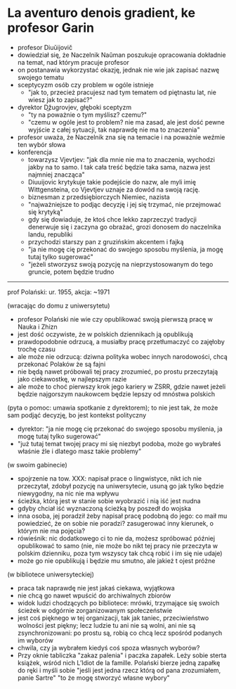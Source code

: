 # La aventuro denois gradient, ke profesor Garin

- profesor Diuŭijovič
- dowiedział się, że Naczelnik Naŭman poszukuje opracowania dokładnie na temat, nad którym pracuje profesor
- on postanawia wykorzystać okazję, jednak nie wie jak zapisać nazwę swojego tematu
- sceptycyzm osób czy problem w ogóle istnieje
  - "jak to, przecież pracujesz nad tym tematem od piętnastu lat, nie wiesz jak to zapisać?"
- dyrektor D͜žugrovjev, głęboki sceptyzm
  - "ty na poważnie o tym myślisz? czemu?"
  - "czemu w ogóle jest to problem? nie ma zasad, ale jest dość pewne wyjście z całej sytuacji, tak naprawdę nie ma to znaczenia"
- profesor uważa, że Naczelnik zna się na temacie i na poważnie weźmie ten wybór słowa
- konferencja
  - towarzysz Vjevtjev: "jak dla mnie nie ma to znaczenia, wychodzi jakby na to samo. I tak cała treść będzie taka sama, nazwa jest najmniej znacząca"
  - Diuuijovic krytykuje takie podejście do nazw, ale myli imię Wittgensteina, co Vjevtjev uznaje za dowód na swoją rację.
  - biznesman z przedsiębiorczych Niemiec, nazista
  - "najważniejsze to podjąc decyzję i jej się trzymać, nie przejmować się krytyką"
  - gdy się dowiaduje, że ktoś chce lekko zaprzeczyć tradycji denerwuje się i zaczyna go obrażać, grozi donosem do naczelnika landu, republiki
  - przychodzi starszy pan z gruzińskim akcentem i fajką
  - "ja nie mogę cię przekonać do swojego sposobu myślenia, ja mogę tutaj tylko sugerować"
  - "jeżeli stworzysz swoją pozycję na nieprzystosowanym do tego gruncie, potem będzie trudno

---

prof Polański: ur. 1955, akcja: ~1971

(wracając do domu z uniwersytetu)

- profesor Polański nie wie czy opublikować swoją pierwszą pracę w Nauka i Zhizn
- jest dość oczywiste, że w polskich dziennikach ją opublikują
- prawdopodobnie odrzucą, a musiałby pracę przetłumaczyć co zajęłoby trochę czasu
- ale może nie odrzucą: dziwna polityka wobec innych narodowości, chcą przekonać Polaków że są fajni
- nie będą nawet próbowali tej pracy zrozumieć, po prostu przeczytają jako ciekawostkę, w najlepszym razie
- ale może to choć pierwszy krok jego kariery w ZSRR, gdzie nawet jeżeli będzie najgorszym naukowcem będzie lepszy od mnóstwa polskich

(pyta o pomoc: umawia spotkanie z dyrektorem); to nie jest tak, że może sam podjąć decyzję, bo jest kontekst polityczny

- dyrektor: "ja nie mogę cię przekonać do swojego sposobu myślenia, ja mogę tutaj tylko sugerować"
- "już tutaj temat twojej pracy mi się niezbyt podoba, może go wybrałeś właśnie źle i dlatego masz takie problemy"

(w swoim gabinecie)

- spojrzenie na tow. XXX: napisał prace o lingwistyce, nikt ich nie przeczytał, zdobył pozycję na uniwersytecie, usuną go jak tylko będzie niewygodny, na nic nie ma wpływu
- ścieżka, którą jest w stanie sobie wyobrazić i nią iść jest nudna
- gdyby chciał iść wyznaczoną ścieżką by poszedł do wojska
- inna osoba, jej poradził żeby napisał pracę podobną do jego: co maił mu powiedzieć, że on sobie nie poradzi? zasugerować inny kierunek, o którym nie ma pojęcia?
- rówieśnik: nic dodatkowego ci to nie da, możesz spróbować później opublikować to samo (nie, nie może bo nikt tej pracy nie przeczyta w polskim dzienniku, poza tym wszyscy tak chcą robić i im się nie udaje)
- może go nie opublikują i będzie mu smutno, ale jakież t ojest próżne

(w bibliotece uniwersyteckiej)

- praca tak naprawdę nie jest jakaś ciekawa, wyjątkowa
- nie chcą go nawet wpuścić do archiwalnych zbiorów
- widok ludzi chodzących po bibliotece: mrówki, trzymające się swoich ścieżek w odgórnie zorganizowanym społeczeństwie
- jest coś pięknego w tej organizacji, tak jak taniec, przeciwieństwo wolności jest piękny; lecz ludzie tu ani nie są wolni, ani nie są zsynchronizowani: po prostu są, robią co chcą lecz spośród podanych im wyborów
- chwila, czy ja wybrałem kiedyś coś spoza własnych wyborów?
- Przy oknie tabliczka "zakaz palenia" i paczka zapałek. Leży sobie sterta książek, wśród nich L’Idiot de la famille. Polański bierze jedną zapałkę do ręki i myśli sobie "jeśli jest jedna rzecz którą od pana zrozumiałem, panie Sartre" "to że mogę stworzyć własne wybory"
